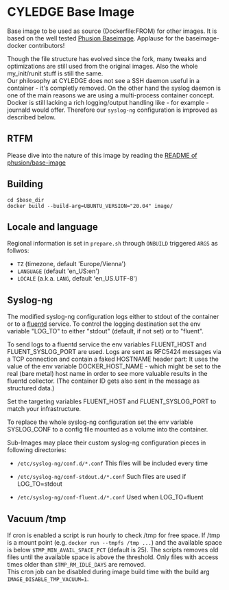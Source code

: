 # CYLEDGE Base Image

Base image to be used as source (Dockerfile:FROM) for other images.
It is based on the well tested [Phusion Baseimage](http://phusion.github.io/baseimage-docker/).
Applause for the baseimage-docker contributors!

Though the file structure has evolved since the fork, many tweaks and optimizations are still used from the original images. Also the whole my_init/runit stuff is still the same.   
Our philosophy at CYLEDGE does not see a SSH daemon useful in a container - it's completly removed. On the other hand the syslog daemon is one of the main reasons we are using a multi-process container concept. Docker is still lacking a rich logging/output handling like - for example - journald would offer. Therefore our `syslog-ng` configuration is improved as described below.


## RTFM

Please dive into the nature of this image by reading the [README of phusion/base-image](https://github.com/phusion/baseimage-docker/blob/567a53db24b1b5e47c7aa41a8444011cd4bb99cd/README.md)


## Building



    cd $base_dir
    docker build --build-arg=UBUNTU_VERSION="20.04" image/

    

## Locale and language

Regional information is set in `prepare.sh` through `ONBUILD` triggered `ARGS` as follwos:

  * `TZ` (timezone, default 'Europe/Vienna')
  * `LANGUAGE` (default 'en_US:en')
  * `LOCALE` (a.k.a. `LANG`, default 'en_US.UTF-8')



## Syslog-ng

The modified syslog-ng configuration logs either to stdout of the container or to a [fluentd](https://www.fluentd.org/) service.
To control the logging destination set the env variable "LOG_TO" to either "stdout" (default, if not set) or to "fluent".

To send logs to a fluentd service the env variables FLUENT_HOST and FLUENT_SYSLOG_PORT are used.
Logs are sent as RFC5424 messages via a TCP connection and contain a faked HOSTNAME header part:
It uses the value of the env variable DOCKER_HOST_NAME - which might be set to the real (bare metal)
host name in order to see more valuable results in the fluentd collector. (The container ID gets also
sent in the message as structured data.)

Set the targeting variables FLUENT_HOST and FLUENT_SYSLOG_PORT to match your infrastructure.

To replace the whole syslog-ng configuration set the env variable SYSLOG_CONF to a config file mounted
as a volume into the container.

Sub-Images may place their custom syslog-ng configuration pieces in following directories:

* `/etc/syslog-ng/conf.d/*.conf`
  This files will be included every time

* `/etc/syslog-ng/conf-stdout.d/*.conf`
  Such files are used if LOG_TO=stdout

* `/etc/syslog-ng/conf-fluent.d/*.conf`
  Used when LOG_TO=fluent


## Vacuum /tmp

If cron is enabled a script is run hourly to check /tmp for free space. If /tmp is a mount point (e.g. `docker run --tmpfs /tmp ...`) and
the available space is below `$TMP_MIN_AVAIL_SPACE_PCT` (default is 25). The scripts removes old files until the available space is above the threshold.
Only files with access times older than `$TMP_RM_IDLE_DAYS` are removed.  
This cron job can be disabled during image build time with the build arg `IMAGE_DISABLE_TMP_VACUUM=1`.
